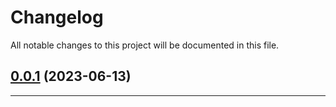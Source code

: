 <!--- BEGIN HEADER -->
# Changelog

All notable changes to this project will be documented in this file.
<!--- END HEADER -->

## [0.0.1](https://github.com/wabi-soft/craft-bonsai-twig/compare/0.0.0...v0.0.1) (2023-06-13)


---

